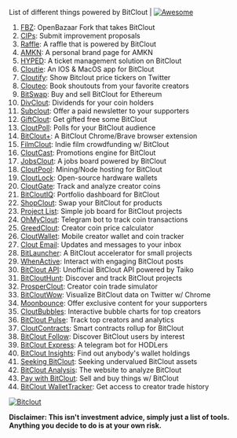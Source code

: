 List of different things powered by BitClout  | [![Awesome](https://cdn.rawgit.com/sindresorhus/awesome/d7305f38d29fed78fa85652e3a63e154dd8e8829/media/badge.svg)](https://github.com/Mentors4EDU/Awesome-Clout)

1. [FBZ](https://github.com/Mentors4EDU/FBZ): OpenBazaar Fork that takes  BitClout
2. [CIPs](https://github.com/Mentors4EDU/BitClout-Proposals): Submit improvement proposals
3. [Raffle](https://bitcloutraffle.com/): A raffle that is powered by BitClout
4. [AMKN](https://peer-social.com/): A personal brand page for AMKN
5. [HYPED](https://hypedtickets.com/): A ticket management solution on BitClout
6. [Cloutie](https://bitclout.com/u/CloutieApp): An IOS & MacOS app for BitClout
7. [Cloutify](https://chrome.google.com/webstore/detail/cloutify-show-bitclout-pr/mmpacdkjmmnichfpplcpcipgcdphfhdg): Show Bitclout price tickers on Twitter
8. [Clouteo](https://www.clouteo.co/book-shout-out): Book shoutouts from your favorite creators
9. [BitSwap](https://bitswap.network/): Buy and sell BitClout for Ethereum
10. [DivClout](https://www.divclout.com/): Dividends for your coin holders
11. [Subclout](https://www.subclout.com/): Offer a paid newsletter to your supporters
12. [GiftClout](https://www.giftclout.com/): Get gifted free some BitClout
13. [CloutPoll](https://cloutpoll.com/): Polls for your BitClout audience
14. [BitClout+](https://bitclout.plus/): A BitClout Chrome/Brave browser extension
15. [FilmClout](https://bitclout.com/u/FilmClout): Indie film crowdfunding w/ BitClout
16. [CloutCast](https://cloutcast.io/): Promotions engine for BitClout
17. [JobsClout](http://jobclout.me/): A jobs board powered by BitClout
18. [CloutPool](https://bitclout.com/u/CloutPool): Mining/Node hosting for BitClout
19. [CloutLock](https://bitclout.com/u/CloutLockl): Open-source hardware wallets
20. [CloutGate](https://cloutgate.com/): Track and analyze creator coins
21. [BitCloutIQ](https://bitcloutiq.net/): Portfolio dashboard for BitClout
22. [ShopClout](http://shopclout.me/): Swap your BitClout for products
23. [Project List](https://project-list.io/): Simple job board for BitClout projects
24. [OhMyClout](https://ohmyclout.com/): Telegram bot to track coin transactions
25. [GreedClout](https://bogdandidenko.github.io/greedclout/): Creator coin price calculator
26. [CloutWallet](https://bitclout.com/u/cloutwallet): Mobile creator wallet and coin tracker
27. [Clout Email](https://cloutemail.com/): Updates and messages to your inbox
28. [BitLauncher](https://bitlauncher.net/): A BitClout accelerator for small projects
29. [WhenActive](https://whenactive.com/global): Interact with engaging BitClout posts
30. [BitClout API](https://github.com/benjaminwoods/bitclout): Unofficial BitClout API powered by Taiko
31. [BitCloutHunt](https://www.bitclouthunt.com/): Discover and track BitClout projects
32. [ProsperClout](https://www.prosperclout.com/): Creator coin trade simulator
33. [BitCloutWow](https://chrome.google.com/webstore/detail/bitcloutwow-bitclout-on-t/pljnngphhkadegjpkajkcigimjdheedd?hl=en&authuser=1): Visualize BitClout data on Twitter w/ Chrome
34. [Moonbounce](https://getmoonbounce.com/): Offer exclusive content for your supporters
35. [CloutBubbles](https://cloutbubbles.com/): Interactive bubble charts for top creators
36. [BitClout Pulse](https://www.bitcloutpulse.com/): Track top creators and analytics
37. [CloutContracts](https://bitclout.com/u/cloutcontracts): Smart contracts rollup for BitClout
38. [BitClout Follow](https://bitcloutfollow.com/): Discover BitClout users by interest
39. [BitClout Express](https://bitclout.express/): A telegram bot for HODLers
40. [BitClout Insights](https://bitcloutinsights.com/): Find out anybody's wallet holdings
41. [Seeking BitClout](https://seekingbitclout.com/): Seeking undervalued BitClout assets
42. [BitClout Analysis](https://www.bitcloutanalysis.com/): The website to analyze BitClout
43. [Pay with BitClout](https://bitclout.com/u/PayWithBitClout): Sell and buy things w/ BitClout
44. [BitClout WalletTracker](https://chrome.google.com/webstore/detail/bitclout-wallettracker/kgafnekhkfjhjjdmlobajeppoehmjbba): Get access to creator trade history

[![Bitclout](https://img.shields.io/badge/-Follow%20me%20on%20BitClout-red)](https://bitclout.com/u/AMKN)

**Disclaimer: This isn't investment advice, simply just a list of tools. Anything you decide to do is at your own risk.**
